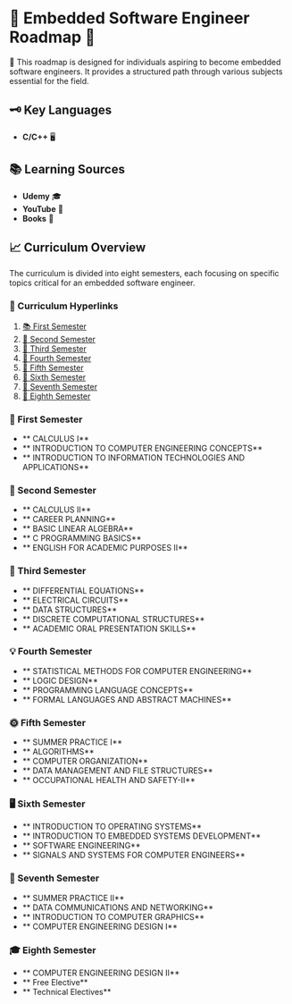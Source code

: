 # 🚀 Embedded Software Engineer Roadmap 🚀

🌟 This roadmap is designed for individuals aspiring to become embedded software engineers. It provides a structured path through various subjects essential for the field.

## 🗝️ Key Languages

- **C/C++** 🖥️

## 📚 Learning Sources

- **Udemy** 🎓
- **YouTube** 🎥
- **Books** 📖

## 📈 Curriculum Overview

The curriculum is divided into eight semesters, each focusing on specific topics critical for an embedded software engineer.

### 📎 Curriculum Hyperlinks

1. [📚 First Semester](#first-semester)
2. [📘 Second Semester](#second-semester)
3. [📙 Third Semester](#third-semester)
4. [📗 Fourth Semester](#fourth-semester)
5. [📒 Fifth Semester](#fifth-semester)
6. [📓 Sixth Semester](#sixth-semester)
7. [📔 Seventh Semester](#seventh-semester)
8. [📕 Eighth Semester](#eighth-semester)

### 🏁 First Semester

- ** CALCULUS I**
- ** INTRODUCTION TO COMPUTER ENGINEERING CONCEPTS**
- ** INTRODUCTION TO INFORMATION TECHNOLOGIES AND APPLICATIONS**

### 🚀 Second Semester

- ** CALCULUS II**
- ** CAREER PLANNING**
- ** BASIC LINEAR ALGEBRA**
- ** C PROGRAMMING BASICS**
- ** ENGLISH FOR ACADEMIC PURPOSES II**

### 🔢 Third Semester

- ** DIFFERENTIAL EQUATIONS**
- ** ELECTRICAL CIRCUITS**
- ** DATA STRUCTURES**
- ** DISCRETE COMPUTATIONAL STRUCTURES**
- ** ACADEMIC ORAL PRESENTATION SKILLS**

### 💡 Fourth Semester

- ** STATISTICAL METHODS FOR COMPUTER ENGINEERING**
- ** LOGIC DESIGN**
- ** PROGRAMMING LANGUAGE CONCEPTS**
- ** FORMAL LANGUAGES AND ABSTRACT MACHINES**

### 🌞 Fifth Semester

- ** SUMMER PRACTICE I**
- ** ALGORITHMS**
- ** COMPUTER ORGANIZATION**
- ** DATA MANAGEMENT AND FILE STRUCTURES**
- ** OCCUPATIONAL HEALTH AND SAFETY-II**

### 🖥️ Sixth Semester

- ** INTRODUCTION TO OPERATING SYSTEMS**
- ** INTRODUCTION TO EMBEDDED SYSTEMS DEVELOPMENT**
- ** SOFTWARE ENGINEERING**
- ** SIGNALS AND SYSTEMS FOR COMPUTER ENGINEERS**

### 🌅 Seventh Semester

- ** SUMMER PRACTICE II**
- ** DATA COMMUNICATIONS AND NETWORKING**
- ** INTRODUCTION TO COMPUTER GRAPHICS**
- ** COMPUTER ENGINEERING DESIGN I**

### 🎓 Eighth Semester

- ** COMPUTER ENGINEERING DESIGN II**
- ** Free Elective**
- ** Technical Electives**
